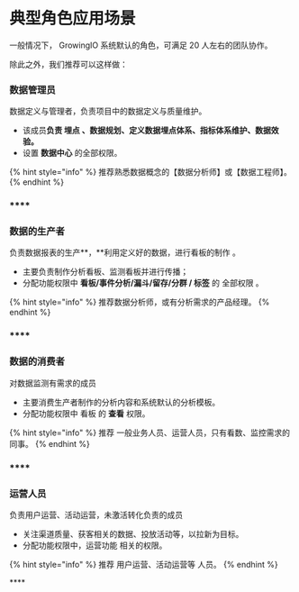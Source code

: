# 典型角色应用场景



一般情况下， GrowingIO  系统默认的角色，可满足 20 人左右的团队协作。

除此之外，我们推荐可以这样做：



### 数据管理员

数据定义与管理者，负责项目中的数据定义与质量维护。

* 该成员**负责 埋点 、数据规划、定义数据埋点体系、指标体系维护、数据效验。**
* 设置 **数据中心** 的全部权限。

{% hint style="info" %}
推荐熟悉数据概念的【数据分析师】或【数据工程师】。
{% endhint %}

### \*\*\*\*

### **数据的生产者**

负责数据报表的生产**，**利用定义好的数据，进行看板的制作 。

* 主要负责制作分析看板、监测看板并进行传播；
* 分配功能权限中 **看板/事件分析/漏斗/留存/分群 / 标签** 的 全部权限 。

{% hint style="info" %}
推荐数据分析师，或有分析需求的产品经理。
{% endhint %}

### \*\*\*\*

### **数据的消费者**

对数据监测有需求的成员

* 主要消费生产者制作的分析内容和系统默认的分析模板。
* 分配功能权限中 看板 的 **查看** 权限。

{% hint style="info" %}
推荐 一般业务人员、运营人员，只有看数、监控需求的同事。
{% endhint %}

### \*\*\*\*

### **运营人员**

负责用户运营、活动运营，未激活转化负责的成员

* 关注渠道质量、获客相关的数据、投放活动等，以拉新为目标。
* 分配功能权限中，运营功能 相关的权限。

{% hint style="info" %}
推荐 用户运营、活动运营等 人员。
{% endhint %}

\*\*\*\*

